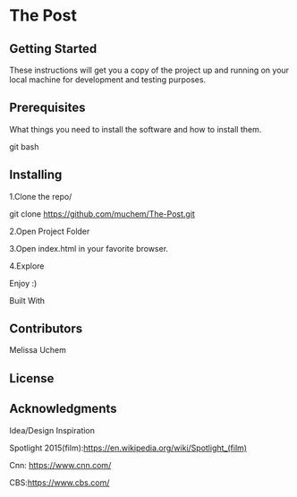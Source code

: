 # The Post

## Getting Started
These instructions will get you a copy of the project up and running on your local machine for development and testing purposes.

## Prerequisites
What things you need to install the software and how to install them.

git bash

## Installing
 1.Clone the repo/
 
 git clone https://github.com/muchem/The-Post.git
 
 2.Open Project Folder
 
 3.Open index.html in your favorite browser.
 
 4.Explore

Enjoy :)

Built With


## Contributors
Melissa Uchem

## License


## Acknowledgments
Idea/Design Inspiration


Spotlight 2015(film):https://en.wikipedia.org/wiki/Spotlight_(film)


Cnn: https://www.cnn.com/


CBS:https://www.cbs.com/

